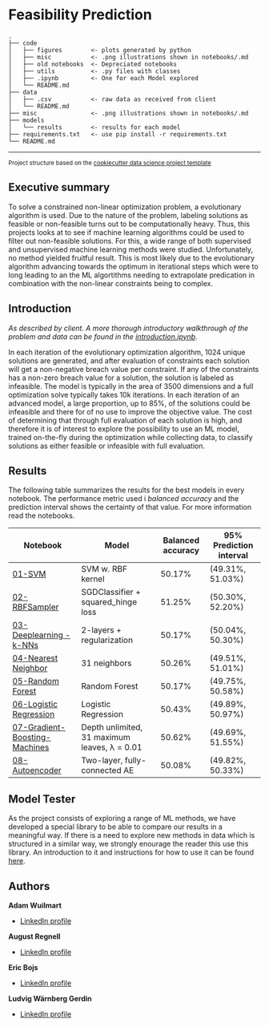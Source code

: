 # Feasibility Prediction

```
.
├── code
│   ├── figures        <- plots generated by python
│   ├── misc           <- .png illustrations shown in notebooks/.md 
│   ├── old notebooks  <- Depreciated notebooks
│   ├── utils          <- .py files with classes
│   ├── .ipynb         <- One for each Model explored
│   └── README.md
├── data
│   ├── .csv           <- raw data as received from client
│   └── README.md
├── misc               <- .png illustrations shown in notebooks/.md 
├── models
│   └── results        <- results for each model
├── requirements.txt   <- use pip install -r requirements.txt
└── README.md

```
--------

<p><small>Project structure based on the <a target="_blank" href="https://drivendata.github.io/cookiecutter-data-science/">cookiecutter data science project template</a></small></p>

## Executive summary
To solve a constrained non-linear optimization problem, a evolutionary algorithm is used. Due to the nature of the problem, labeling solutions as feasible or non-feasible turns out to be computationally heavy. Thus, this projects looks at to see if machine learning algorithms could be used to filter out non-feasible solutions. For this, a wide range of both supervised and unsupervised machine learning methods were studied. Unfortunately, no method yielded fruitful result. This is most likely due to the evolutionary algorithm advancing towards the optimum in iterational steps which were to long leading to an the ML algortithms needing to extrapolate predication in combination with the non-linear constraints being to complex. 

## Introduction
_As described by client. A more thorough introductory walkthrough of the problem and data can be found in the [introduction.ipynb](https://github.com/KodAgge/Feasibility-Prediction/blob/master/Introduction.ipynb)._

In each iteration of the evolutionary optimization algorithm, 1024 unique solutions are generated, and after evaluation of constraints each solution will get a non-negative breach value per constraint. If any of the constraints has a non-zero breach value for a solution, the solution is labeled as infeasible. The model is typically in the area of 3500 dimensions and a full optimization solve typically takes 10k iterations. In each iteration of an advanced model, a large proportion, up to 85%, of the solutions could be infeasible and there for of no use to improve the objective value. The cost of determining that through full evaluation of each solution is high, and therefore it is of interest to explore the possibility to use an ML model, trained on-the-fly during the optimization while collecting data, to classify solutions as either feasible or infeasible with full evaluation.

## Results

The following table summarizes the results for the best models in every notebook. The performance metric used i _balanced accuracy_ and the prediction interval shows the certainty of that value. For more information read the notebooks.

| Notebook      | Model | Balanced accuracy      | 95% Prediction interval | 
| ----------- | ----------- | ----------- | ----------- |
| [01-SVM](https://github.com/KodAgge/Feasibility-Prediction/blob/master/code/01-SVM.ipynb)      |    SVM w. RBF kernel    |  50.17%  |     (49.31%, 51.03%)    | 
| [02-RBFSampler](https://github.com/KodAgge/Feasibility-Prediction/blob/master/code/02-RBFSampler.ipynb)      |    SGDClassifier + squared_hinge loss    |  51.25%  |     (50.30%, 52.20%)    |
| [03-Deeplearning - k-NNs](https://github.com/KodAgge/Feasibility-Prediction/blob/master/code/03-Deeplearning%20-%20k-NNs.ipynb)      |    2-layers + regularization    | 50.17%  |     (50.04%, 50.30%)    |
| [04-Nearest Neighbor](https://github.com/KodAgge/Feasibility-Prediction/blob/master/code/04-Nearest%20Neighbor.ipynb)      |    31 neighbors   |  50.26%  |     (49.51%, 51.01%)    |
| [05-Random Forest](https://github.com/KodAgge/Feasibility-Prediction/blob/master/code/05-Random-Forest.ipynb)      |    Random Forest    |  50.17%  |     (49.75%, 50.58%)    |
| [06-Logistic Regression](https://github.com/KodAgge/Feasibility-Prediction/blob/master/code/06-Logistic%20Regression.ipynb)      |   Logistic Regression     | 50.43%  |     (49.89%, 50.97%)    |
| [07-Gradient-Boosting-Machines](https://github.com/KodAgge/Feasibility-Prediction/blob/master/code/07-Gradient-Boosting-Machines.ipynb)      |   Depth unlimited, 31 maximum leaves, λ = 0.01      |  50.62%  |     (49.69%, 51.55%)    |
| [08-Autoencoder](https://github.com/KodAgge/Feasibility-Prediction/blob/master/code/08-Autoencoder.ipynb)      |   Two-layer, fully-connected AE     |  50.08%  |     (49.82%, 50.33%)    |


## Model Tester
As the project consists of exploring a range of ML methods, we have developed a special library to be able to compare our results in a meaningful way. If there is a need to explore new methods in data which is structured in a similar way, we strongly enourage the reader this use this library. An introduction to it and instructions for how to use it can be found [here](https://github.com/KodAgge/Feasibility-Prediction/blob/master/code/B-Testing%20instructions.ipynb).


## Authors
**Adam Wuilmart**
- [LinkedIn profile](https://www.linkedin.com/in/adam-wuilmart/)

**August Regnell**
- [LinkedIn profile](https://www.linkedin.com/in/august-regnell-7966598b/)

**Eric Bojs**
- [LinkedIn profile](https://www.linkedin.com/in/bojs/)

**Ludvig Wärnberg Gerdin**
- [LinkedIn profile](www.linkedin.com/in/ludvigwgerdin)
